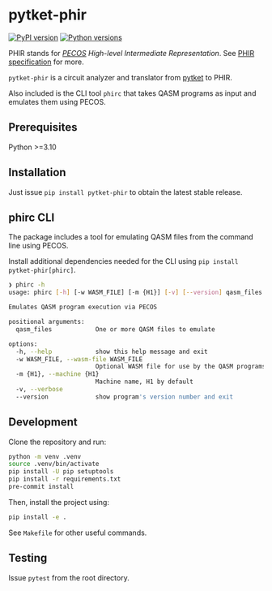 # pytket-phir

[![PyPI version](https://badge.fury.io/py/pytket-phir.svg)](https://badge.fury.io/py/pytket-phir)
[![Python versions](https://img.shields.io/badge/python-3.10%20%7C%203.11%20%7C%203.12-blue.svg)](https://img.shields.io/badge/python-3.10%2C%203.11%20%7C%203.12-blue.svg)

PHIR stands for _[PECOS](https://github.com/PECOS-packages/PECOS) High-level Intermediate Representation_.
See [PHIR specification](https://github.com/CQCL/phir/blob/main/spec.md) for more.

`pytket-phir` is a circuit analyzer and translator from [pytket](https://tket.quantinuum.com/api-docs/index.html) to PHIR.

Also included is the CLI tool `phirc` that takes QASM programs as input and emulates them using PECOS.

## Prerequisites

Python >=3.10

## Installation

Just issue `pip install pytket-phir` to obtain the latest stable release.

## phirc CLI

The package includes a tool for emulating QASM files from the command line using PECOS.

Install additional dependencies needed for the CLI using `pip install pytket-phir[phirc]`.

```sh
❯ phirc -h
usage: phirc [-h] [-w WASM_FILE] [-m {H1}] [-v] [--version] qasm_files [qasm_files ...]

Emulates QASM program execution via PECOS

positional arguments:
  qasm_files            One or more QASM files to emulate

options:
  -h, --help            show this help message and exit
  -w WASM_FILE, --wasm-file WASM_FILE
                        Optional WASM file for use by the QASM programs
  -m {H1}, --machine {H1}
                        Machine name, H1 by default
  -v, --verbose
  --version             show program's version number and exit
```

## Development

Clone the repository and run:

```sh
python -m venv .venv
source .venv/bin/activate
pip install -U pip setuptools
pip install -r requirements.txt
pre-commit install
```

Then, install the project using:

```sh
pip install -e .
```

See `Makefile` for other useful commands.

## Testing

Issue `pytest` from the root directory.
